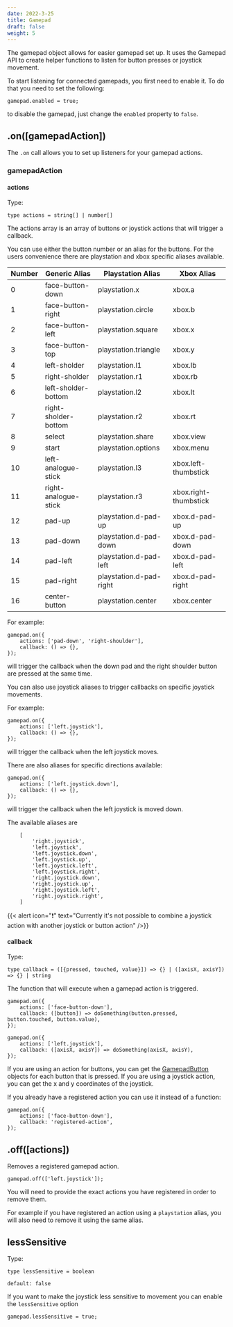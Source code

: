 ```yaml
---
date: 2022-3-25
title: Gamepad
draft: false
weight: 5
---
```


The gamepad object allows for easier gamepad set up. It uses the Gamepad API to create helper functions to listen for button presses or joystick movement.

To start listening for connected gamepads, you first need to enable it. To do that you need to set the following:

```
gamepad.enabled = true;
```

to disable the gamepad, just change the `enabled` property to `false`.

## .on([gamepadAction])

The `.on` call allows you to set up listeners for your gamepad actions.

### gamepadAction

#### actions

Type:

```
type actions = string[] | number[]
```

The actions array is an array of buttons or joystick actions that will trigger a callback.

You can use either the button number or an alias for the buttons. For the users convenience there are playstation and xbox specific aliases available.

| Number | Generic Alias        | Playstation Alias       | Xbox Alias            |
| ------ | -------------------- | ----------------------- | --------------------- |
| 0      | face-button-down     | playstation.x           | xbox.a                |
| 1      | face-button-right    | playstation.circle      | xbox.b                |
| 2      | face-button-left     | playstation.square      | xbox.x                |
| 3      | face-button-top      | playstation.triangle    | xbox.y                |
| 4      | left-sholder         | playstation.l1          | xbox.lb               |
| 5      | right-sholder        | playstation.r1          | xbox.rb               |
| 6      | left-sholder-bottom  | playstation.l2          | xbox.lt               |
| 7      | right-sholder-bottom | playstation.r2          | xbox.rt               |
| 8      | select               | playstation.share       | xbox.view             |
| 9      | start                | playstation.options     | xbox.menu             |
| 10     | left-analogue-stick  | playstation.l3          | xbox.left-thumbstick  |
| 11     | right-analogue-stick | playstation.r3          | xbox.right-thumbstick |
| 12     | pad-up               | playstation.d-pad-up    | xbox.d-pad-up         |
| 13     | pad-down             | playstation.d-pad-down  | xbox.d-pad-down       |
| 14     | pad-left             | playstation.d-pad-left  | xbox.d-pad-left       |
| 15     | pad-right            | playstation.d-pad-right | xbox.d-pad-right      |
| 16     | center-button        | playstation.center      | xbox.center           |

For example:

```
gamepad.on({
    actions: ['pad-down', 'right-shoulder'],
    callback: () => {},
});
```

will trigger the callback when the down pad and the right shoulder button are pressed at the same time.

You can also use joystick aliases to trigger callbacks on specific joystick movements.

For example:

```
gamepad.on({
    actions: ['left.joystick'],
    callback: () => {},
});
```

will trigger the callback when the left joystick moves.

There are also aliases for specific directions available:

```
gamepad.on({
    actions: ['left.joystick.down'],
    callback: () => {},
});
```

will trigger the callback when the left joystick is moved down.

The available aliases are

```
    [
        'right.joystick',
        'left.joystick',
        'left.joystick.down',
        'left.joystick.up',
        'left.joystick.left',
        'left.joystick.right',
        'right.joystick.down',
        'right.joystick.up',
        'right.joystick.left',
        'right.joystick.right',
    ]
```

{{< alert icon="❗" text="Currently it's not possible to combine a joystick action with another joystick or button action" />}}

#### callback

Type:

```
type callback = ([{pressed, touched, value}]) => {} | ([axisX, axisY]) => {} | string
```

The function that will execute when a gamepad action is triggered.

```
gamepad.on({
    actions: ['face-button-down'],
    callback: ([button]) => doSomething(button.pressed, button.touched, button.value),
});
```

```
gamepad.on({
    actions: ['left.joystick'],
    callback: ([axisX, axisY]) => doSomething(axisX, axisY),
});
```

If you are using an action for buttons, you can get the [GamepadButton](https://developer.mozilla.org/en-US/docs/Web/API/GamepadButton) objects for each button that is pressed. If you are using a joystick action, you can get the x and y coordinates of the joystick.

If you already have a registered action you can use it instead of a function:

```
gamepad.on({
    actions: ['face-button-down'],
    callback: 'registered-action',
});
```

## .off([actions])

Removes a registered gamepad action.

```
gamepad.off(['left.joystick']);
```

You will need to provide the exact actions you have registered in order to remove them.

For example if you have registered an action using a `playstation` alias, you will also need to remove it using the same alias.

## lessSensitive

Type:

```
type lessSensitive = boolean
```

`default: false`

If you want to make the joystick less sensitive to movement you can enable the `lessSensitive` option

```
gamepad.lessSensitive = true;
```

